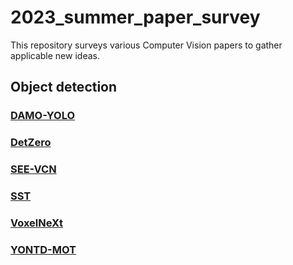 # 2023_summer_paper_survey

This repository surveys various Computer Vision papers to gather applicable new ideas.


## Object detection
### [DAMO-YOLO](https://github.com/Woo-jin-Chung/2023_summer_paper_survey/tree/main/object_detetection/DAMO-YOLO)

### [DetZero](https://github.com/Woo-jin-Chung/2023_summer_paper_survey/tree/main/object_detetection/DetZero)

### [SEE-VCN](https://github.com/Woo-jin-Chung/2023_summer_paper_survey/tree/main/object_detetection/SEE-VCN)

### [SST](https://github.com/Woo-jin-Chung/2023_summer_paper_survey/tree/main/object_detetection/SST)

### [VoxelNeXt](https://github.com/Woo-jin-Chung/2023_summer_paper_survey/tree/main/object_detetection/VoxelNeXt)

### [YONTD-MOT](https://github.com/Woo-jin-Chung/2023_summer_paper_survey/tree/main/object_detetection/YONTD-MOT)
